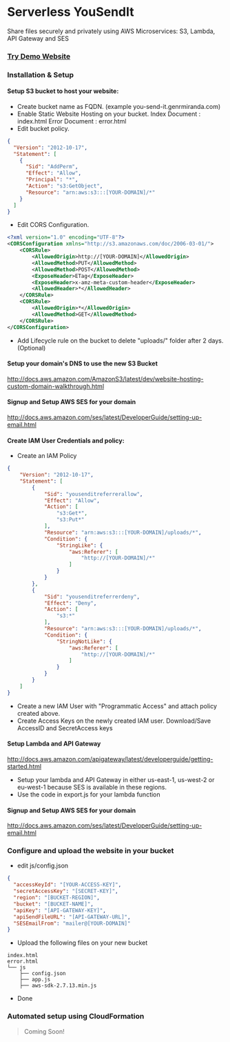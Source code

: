# Serverless YouSendIt

Share files securely and privately using AWS Microservices: S3, Lambda, API Gateway and SES
### [Try Demo Website](http://you-send-it.genrmiranda.com/)
### 
### Installation & Setup
#### Setup S3 bucket to host your website:
* Create bucket name as FQDN. (example you-send-it.genrmiranda.com)
* Enable Static Website Hosting on your bucket.
    Index Document : index.html
    Error Document : error.html
* Edit bucket policy.
```json
{
  "Version": "2012-10-17",
  "Statement": [
    {
      "Sid": "AddPerm",
      "Effect": "Allow",
      "Principal": "*",
      "Action": "s3:GetObject",
      "Resource": "arn:aws:s3:::[YOUR-DOMAIN]/*"
    }
  ]
}
```
* Edit CORS Configuration.
```xml
<?xml version="1.0" encoding="UTF-8"?>
<CORSConfiguration xmlns="http://s3.amazonaws.com/doc/2006-03-01/">
    <CORSRule>
        <AllowedOrigin>http://[YOUR-DOMAIN]</AllowedOrigin>
        <AllowedMethod>PUT</AllowedMethod>
        <AllowedMethod>POST</AllowedMethod>
        <ExposeHeader>ETag</ExposeHeader>
        <ExposeHeader>x-amz-meta-custom-header</ExposeHeader>
        <AllowedHeader>*</AllowedHeader>
    </CORSRule>
    <CORSRule>
        <AllowedOrigin>*</AllowedOrigin>
        <AllowedMethod>GET</AllowedMethod>
    </CORSRule>
</CORSConfiguration>
```
* Add Lifecycle rule on the bucket to delete "uploads/" folder after 2 days. (Optional)

#### Setup your domain's DNS to use the new S3 Bucket
http://docs.aws.amazon.com/AmazonS3/latest/dev/website-hosting-custom-domain-walkthrough.html 

#### Signup and Setup AWS SES for your domain
http://docs.aws.amazon.com/ses/latest/DeveloperGuide/setting-up-email.html

#### Create IAM User Credentials and policy:
* Create an IAM Policy
```json
{
    "Version": "2012-10-17",
    "Statement": [
        {
            "Sid": "yousenditreferrerallow",
            "Effect": "Allow",
            "Action": [
                "s3:Get*",
                "s3:Put*"
            ],
            "Resource": "arn:aws:s3:::[YOUR-DOMAIN]/uploads/*",
            "Condition": {
                "StringLike": {
                    "aws:Referer": [
                        "http://[YOUR-DOMAIN]/*"
                    ]
                }
            }
        },
        {
            "Sid": "yousenditreferrerdeny",
            "Effect": "Deny",
            "Action": [
                "s3:*"
            ],
            "Resource": "arn:aws:s3:::[YOUR-DOMAIN]/uploads/*",
            "Condition": {
                "StringNotLike": {
                    "aws:Referer": [
                        "http://[YOUR-DOMAIN]/*"
                    ]
                }
            }
        }
    ]
}
```
* Create a new IAM User with "Programmatic Access" and attach policy created above.
* Create Access Keys on the newly created IAM user. Download/Save AccessID and SecretAccess keys

#### Setup Lambda and API Gateway
 http://docs.aws.amazon.com/apigateway/latest/developerguide/getting-started.html
 * Setup your lambda and API Gateway in either us-east-1, us-west-2 or eu-west-1 because SES is available in these regions.
 * Use the code in export.js for your lambda function
 
#### Signup and Setup AWS SES for your domain
http://docs.aws.amazon.com/ses/latest/DeveloperGuide/setting-up-email.html

### Configure and upload the website in your bucket 
* edit js/config.json
```json
{
  "accessKeyId": "[YOUR-ACCESS-KEY]", 
  "secretAccessKey": "[SECRET-KEY]",
  "region": "[BUCKET-REGION]",
  "bucket": "[BUCKET-NAME]",
  "apiKey": "[API-GATEWAY-KEY]",
  "apiSendFileURL": "[API-GATEWAY-URL]",
  "SESEmailFrom": "mailer@[YOUR-DOMAIN]"
}
```
* Upload the following files on your new bucket
```
index.html
error.html
└── js
    ├── config.json
    ├── app.js
    ├── aws-sdk-2.7.13.min.js   
```

* Done

### Automated setup using CloudFormation
> Coming Soon!




